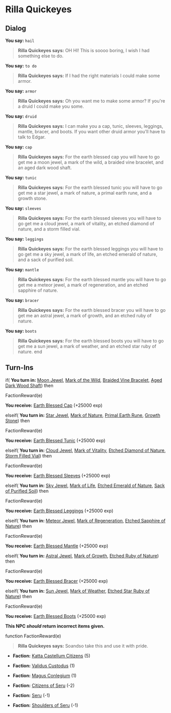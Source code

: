# Rilla Quickeyes
## Dialog

**You say:** `hail`



>**Rilla Quickeyes says:** OH HI! This is soooo boring, I wish I had something else to do.

**You say:** `to do`



>**Rilla Quickeyes says:** If I had the right materials I could make some armor.

**You say:** `armor`



>**Rilla Quickeyes says:** Oh you want me to make some armor? If you're a druid I could make you some.

**You say:** `druid`



>**Rilla Quickeyes says:** I can make you a cap, tunic, sleeves, leggings, mantle, bracer, and boots. If you want other druid armor you'll have to talk to Edgar.

**You say:** `cap`



>**Rilla Quickeyes says:** For the earth blessed cap you will have to go get me a moon jewel, a mark of the wild, a braided vine bracelet, and an aged dark wood shaft.

**You say:** `tunic`



>**Rilla Quickeyes says:** For the earth blessed tunic you will have to go get me a star jewel, a mark of nature, a primal earth rune, and a growth stone.

**You say:** `sleeves`



>**Rilla Quickeyes says:** For the earth blessed sleeves you will have to go get me a cloud jewel, a mark of vitality, an etched diamond of nature, and a storm filled vial.

**You say:** `leggings`



>**Rilla Quickeyes says:** For the earth blessed leggings you will have to go get me a sky jewel, a mark of life, an etched emerald of nature, and a sack of purified soil.

**You say:** `mantle`



>**Rilla Quickeyes says:** For the earth blessed mantle you will have to go get me a meteor jewel, a mark of regeneration, and an etched sapphire of nature.

**You say:** `bracer`



>**Rilla Quickeyes says:** For the earth blessed bracer you will have to go get me an astral jewel, a mark of growth, and an etched ruby of nature.

**You say:** `boots`



>**Rilla Quickeyes says:** For the earth blessed boots you will have to go get me a sun jewel, a mark of weather, and an etched star ruby of nature.
end

## Turn-Ins





if( **You turn in:** [Moon Jewel](/item/4489), [Mark of the Wild](/item/4961), [Braided Vine Bracelet](/item/4962), [Aged Dark Wood Shaft](/item/4992)) then 


FactionReward(e)


 **You receive:**  [Earth Blessed Cap](/item/3762) (+25000 exp)

elseif( **You turn in:** [Star Jewel](/item/4490), [Mark of Nature](/item/4993), [Primal Earth Rune](/item/4994), [Growth Stone](/item/4995)) then 


FactionReward(e)


 **You receive:**  [Earth Blessed Tunic](/item/3763) (+25000 exp)

elseif( **You turn in:** [Cloud Jewel](/item/4491), [Mark of Vitality](/item/4996), [Etched Diamond of Nature](/item/4997), [Storm Filled Vial](/item/4998)) then 


FactionReward(e)


 **You receive:**  [Earth Blessed Sleeves](/item/3764) (+25000 exp)

elseif( **You turn in:** [Sky Jewel](/item/4492), [Mark of Life](/item/4999), [Etched Emerald of Nature](/item/5000), [Sack of Purified Soil](/item/5068)) then 


FactionReward(e)


 **You receive:**  [Earth Blessed Leggings](/item/3765) (+25000 exp)

elseif( **You turn in:** [Meteor Jewel](/item/4493), [Mark of Regeneration](/item/5069), [Etched Sapphire of Nature](/item/5079)) then 


FactionReward(e)


 **You receive:**  [Earth Blessed Mantle](/item/3766) (+25000 exp)

elseif( **You turn in:** [Astral Jewel](/item/4494), [Mark of Growth](/item/5089), [Etched Ruby of Nature](/item/5094)) then 


FactionReward(e)


 **You receive:**  [Earth Blessed Bracer](/item/3767) (+25000 exp)

elseif( **You turn in:** [Sun Jewel](/item/4488), [Mark of Weather](/item/5095), [Etched Star Ruby of Nature](/item/5096)) then 


FactionReward(e)


 **You receive:**  [Earth Blessed Boots](/item/3768) (+25000 exp)

**This NPC *should* return incorrect items given.**

function FactionReward(e)

>**Rilla Quickeyes says:** Soandso take this and use it with pride.

* __Faction:__ [Katta Castellum Citizens](/faction/1502) (5)

* __Faction:__ [Validus Custodus](/faction/1503) (1)

* __Faction:__ [Magus Conlegium](/faction/1504) (1)

* __Faction:__ [Citizens of Seru](/faction/1499) (-2)

* __Faction:__ [Seru](/faction/1483) (-1)

* __Faction:__ [Shoulders of Seru](/faction/1487) (-1)